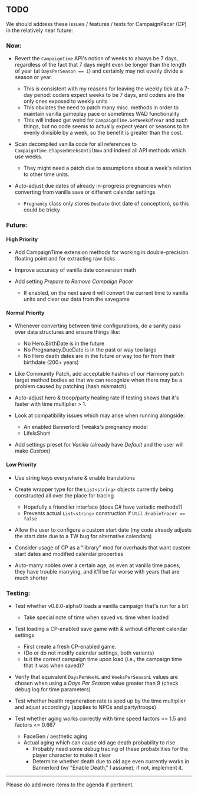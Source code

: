 ## TODO

We should address these issues / features / tests for CampaignPacer (CP) in the relatively near future:

### Now:

- Revert the `CampaignTime` API's notion of weeks to always be 7 days, regardless of the fact that 7 days might even be longer than the length of year (at `DaysPerSeason == 1`) and certainly may not evenly divide a season or year.
  - This is consistent with my reasons for leaving the weekly tick at a 7-day period: coders expect weeks to be 7 days, and coders are the only ones exposed to weekly units
  - This obviates the need to patch many misc. methods in order to maintain vanilla gameplay pace or sometimes WAD functionality
  - This will indeed get weird for `CampaignTime.GetWeekOfYear` and such things, but no code seems to actually expect years or seasons to be evenly divisible by a week, so the benefit is greater than the cost.

- Scan decompiled vanilla code for all references to `CampaignTime.ElapsedWeeksUntilNow` and indeed all API methods which use weeks.
  - They might need a patch due to assumptions about a week's relation to other time units.

- Auto-adjust due dates of already in-progress pregnancies when converting from vanilla save or different calendar settings
  - `Pregnancy` class only stores `DueDate` (not date of conception), so this could be tricky


### Future:

#### High Priority

- Add CampaignTime extension methods for working in double-precision floating point and for extracting raw ticks

- Improve accuracy of vanilla date conversion math

- Add setting *Prepare to Remove Campaign Pacer*
  - If enabled, on the next save it will convert the current time to vanilla units and clear our data from the savegame


#### Normal Priority

- Whenever converting between time configurations, do a sanity pass over data structures and ensure things like:
  - No Hero.BirthDate is in the future
  - No Pregnanacy.DueDate is in the past or way too large
  - No Hero death dates are in the future or way too far from their birthdate (200+ years)

- Like Community Patch, add acceptable hashes of our Harmony patch target method bodies so that we can recognize when there may be a problem caused by patching (hash mismatch).

- Auto-adjust hero & troop/party healing rate if testing shows that it's faster with time multiplier > 1.

- Look at compatibility issues which may arise when running alongside:
  - An enabled Bannerlord Tweaks's pregnancy model
  - LifeIsShort

- Add settings preset for *Vanilla* (already have *Default* and the user will make *Custom*)


#### Low Priority

- Use string keys everywhere & enable translations

- Create wrapper type for the `List<string>` objects currently being constructed all over the place for tracing
  - Hopefully a friendlier interface (does C# have variadic methods?)
  - Prevents actual `List<string>` construction if `Util.EnableTracer == false`

- Allow the user to configure a custom start date (my code already adjusts the start date due to a TW bug for alternative calendars)

- Consider usage of CP as a "library" mod for overhauls that want custom start dates and modified calendar properties

- Auto-marry nobles over a certain age, as even at vanilla time paces, they have trouble marrying, and it'll be far worse with years that are much shorter


### Testing:

- Test whether v0.8.0-alpha0 loads a vanilla campaign that's run for a bit
  - Take special note of time when saved vs. time when loaded

- Test loading a CP-enabled save game with & without different calendar settings
  - First create a fresh CP-enabled game.
  - (Do or do not modify calendar settings, both variants)
  - Is it the correct campaign time upon load (i.e., the campaign time that it was when saved)?

- Verify that equivalent `DaysPerWeekL` and `WeeksPerSeasonL` values are chosen when using a *Days Per Season* value greater than 9 (check debug log for time parameters)

- Test whether health regeneration rate is sped up by the time multiplier and adjust accordingly (applies to NPCs and party/troops)

- Test whether aging works correctly with time speed factors >= 1.5 and factors <= 0.667
  - FaceGen / aesthetic aging
  - Actual aging which can cause old age death probability to rise
    - Probably need some debug tracing of these probabilities for the player character to make it clear
    - Determine whether death due to old age even currently works in Bannerlord (w/ "Enable Death," I assume); if not, implement it.

---

Please do add more items to the agenda if pertinent.
